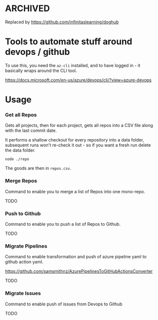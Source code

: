 # ARCHIVED

Replaced by https://github.com/infinitaslearning/doghub

# Tools to automate stuff around devops / github

To use this, you need the `az-cli` installed, and to have logged in - it basically wraps around the CLI tool.

https://docs.microsoft.com/en-us/azure/devops/cli/?view=azure-devops

# Usage


### Get all Repos

Gets all projects, then for each project, gets all repos into a CSV file along with the last commit date.

It performs a shallow checkout for every repository into a data folder, subsequent runs won't re-check it out - so if you want a fresh run delete the data folder.

```
node ./repo
```

The goods are then in `repos.csv`.

### Merge Repos

Command to enable you to merge a list of Repos into one mono-repo.

TODO

### Push to Github

Command to enable you to push a list of Repos to Github.

TODO

### Migrate Pipelines

Command to enable transformation and push of azure pipeline yaml to github action yaml.

https://github.com/samsmithnz/AzurePipelinesToGitHubActionsConverter

TODO

### Migrate Issues

Command to enable push of issues from Devops to Github

TODO
